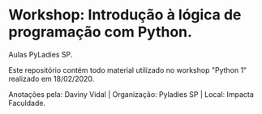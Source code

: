 # Workshop: Introdução à lógica de programação com Python.
Aulas PyLadies SP.


Este repositório contém todo material utilizado no workshop "Python 1" realizado em 18/02/2020.

Anotações pela: Daviny Vidal | Organização: Pyladies SP | Local: Impacta Faculdade.
